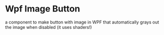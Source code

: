 # Wpf Image Button
a component to make button with image in WPF that automatically grays out the image when disabled (it uses shaders!)
